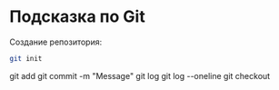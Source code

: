 # Подсказка по Git

Создание репозитория:
```sh
git init
```
git add
git commit -m "Message"
git log
git log --oneline
git checkout